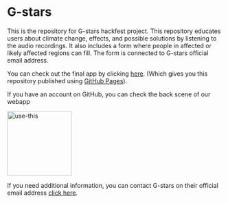 # G-stars

This is the repository for G-stars hackfest project. This repository educates users about climate change, effects, and possible solutions by listening to the audio recordings. It also includes a form where people in affected or likely affected regions can fill. The form is connected to G-stars official email address.

You can check out the final app by clicking [here](https://judith-tolade.github.io/G-stars-Hackathon/). (Which gives you this repository published using [GitHub Pages](https://github.com/judith-tolade/G-stars-Hackathon.git)).

If you have an account on GitHub, you can check the back scene of our webapp 

[<img width="150" alt="use-this" src="https://user-images.githubusercontent.com/32398058/180222451-79803087-fa71-4afa-8eb7-5944aa263712.png">](https://github.com/judith-tolade/G-stars-Hackathon.git)


If you need additional information, you can contact G-stars on their official email address [click here](gstarsclimatechange@gmail.com).


